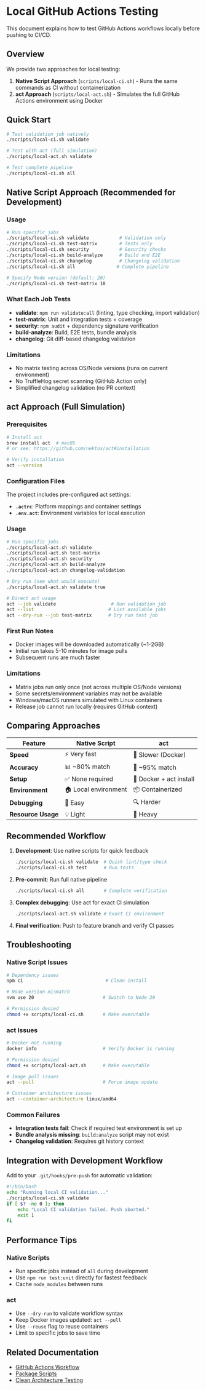 # Local GitHub Actions Testing

This document explains how to test GitHub Actions workflows locally before pushing to CI/CD.

## Overview

We provide two approaches for local testing:

1. **Native Script Approach** (`scripts/local-ci.sh`) - Runs the same commands as CI without containerization
2. **act Approach** (`scripts/local-act.sh`) - Simulates the full GitHub Actions environment using Docker

## Quick Start

```bash
# Test validation job natively
./scripts/local-ci.sh validate

# Test with act (full simulation)  
./scripts/local-act.sh validate

# Test complete pipeline
./scripts/local-ci.sh all
```

## Native Script Approach (Recommended for Development)

### Usage

```bash
# Run specific jobs
./scripts/local-ci.sh validate           # Validation only
./scripts/local-ci.sh test-matrix        # Tests only  
./scripts/local-ci.sh security           # Security checks
./scripts/local-ci.sh build-analyze      # Build and E2E
./scripts/local-ci.sh changelog          # Changelog validation
./scripts/local-ci.sh all               # Complete pipeline

# Specify Node version (default: 20)
./scripts/local-ci.sh test-matrix 18
```

### What Each Job Tests

- **validate**: `npm run validate:all` (linting, type checking, import validation)
- **test-matrix**: Unit and integration tests + coverage
- **security**: `npm audit` + dependency signature verification  
- **build-analyze**: Build, E2E tests, bundle analysis
- **changelog**: Git diff-based changelog validation

### Limitations

- No matrix testing across OS/Node versions (runs on current environment)
- No TruffleHog secret scanning (GitHub Action only)
- Simplified changelog validation (no PR context)

## act Approach (Full Simulation)

### Prerequisites

```bash
# Install act
brew install act  # macOS
# or see: https://github.com/nektos/act#installation

# Verify installation
act --version
```

### Configuration Files

The project includes pre-configured act settings:

- **`.actrc`**: Platform mappings and container settings
- **`.env.act`**: Environment variables for local execution

### Usage

```bash
# Run specific jobs
./scripts/local-act.sh validate
./scripts/local-act.sh test-matrix
./scripts/local-act.sh security
./scripts/local-act.sh build-analyze
./scripts/local-act.sh changelog-validation

# Dry run (see what would execute)
./scripts/local-act.sh validate true

# Direct act usage
act --job validate                    # Run validation job
act --list                           # List available jobs  
act --dry-run --job test-matrix      # Dry run test job
```

### First Run Notes

- Docker images will be downloaded automatically (~1-2GB)
- Initial run takes 5-10 minutes for image pulls
- Subsequent runs are much faster

### Limitations

- Matrix jobs run only once (not across multiple OS/Node versions)
- Some secrets/environment variables may not be available
- Windows/macOS runners simulated with Linux containers
- Release job cannot run locally (requires GitHub context)

## Comparing Approaches

| Feature | Native Script | act |
|---------|---------------|-----|
| **Speed** | ⚡ Very fast | 🐌 Slower (Docker) |
| **Accuracy** | 📊 ~80% match | 🎯 ~95% match |
| **Setup** | ✅ None required | 🔧 Docker + act install |
| **Environment** | 🏠 Local environment | 📦 Containerized |
| **Debugging** | 🐛 Easy | 🔍 Harder |
| **Resource Usage** | 💡 Light | 🔋 Heavy |

## Recommended Workflow

1. **Development**: Use native scripts for quick feedback
   ```bash
   ./scripts/local-ci.sh validate  # Quick lint/type check
   ./scripts/local-ci.sh test      # Run tests
   ```

2. **Pre-commit**: Run full native pipeline
   ```bash
   ./scripts/local-ci.sh all       # Complete verification
   ```

3. **Complex debugging**: Use act for exact CI simulation
   ```bash
   ./scripts/local-act.sh validate # Exact CI environment
   ```

4. **Final verification**: Push to feature branch and verify CI passes

## Troubleshooting

### Native Script Issues

```bash
# Dependency issues
npm ci                              # Clean install

# Node version mismatch  
nvm use 20                         # Switch to Node 20

# Permission denied
chmod +x scripts/local-ci.sh       # Make executable
```

### act Issues

```bash
# Docker not running
docker info                        # Verify Docker is running

# Permission denied
chmod +x scripts/local-act.sh      # Make executable  

# Image pull issues
act --pull                         # Force image update

# Container architecture issues
act --container-architecture linux/amd64
```

### Common Failures

- **Integration tests fail**: Check if required test environment is set up
- **Bundle analysis missing**: `build:analyze` script may not exist
- **Changelog validation**: Requires git history context

## Integration with Development Workflow

Add to your `.git/hooks/pre-push` for automatic validation:

```bash
#!/bin/bash
echo "Running local CI validation..."
./scripts/local-ci.sh validate
if [ $? -ne 0 ]; then
    echo "Local CI validation failed. Push aborted."
    exit 1
fi
```

## Performance Tips

### Native Scripts
- Run specific jobs instead of `all` during development
- Use `npm run test:unit` directly for fastest feedback
- Cache `node_modules` between runs

### act
- Use `--dry-run` to validate workflow syntax
- Keep Docker images updated: `act --pull`
- Use `--reuse` flag to reuse containers
- Limit to specific jobs to save time

## Related Documentation

- [GitHub Actions Workflow](../.github/workflows/main.yml)
- [Package Scripts](../package.json) 
- [Clean Architecture Testing](./clean-architecture.md#testing-strategy)